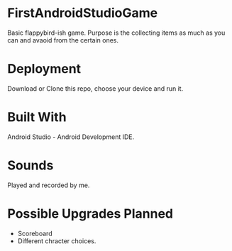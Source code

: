 # FirstAndroidStudioGame

Basic flappybird-ish game.
Purpose is the collecting items as much as you can and avaoid from the certain ones.

# Deployment
Download or Clone this repo, choose your device and run it.

# Built With
Android Studio - Android Development IDE. 

# Sounds
Played and recorded by me.

# Possible Upgrades Planned
* Scoreboard <br />
* Different chracter choices.
